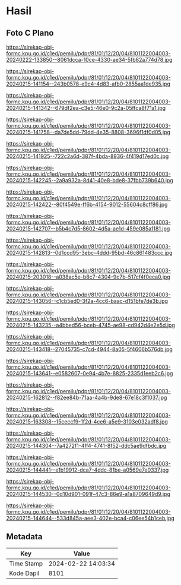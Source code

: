# Hasil

## Foto C Plano

https://sirekap-obj-formc.kpu.go.id/c1ed/pemilu/pdpr/81/01/12/20/04/8101122004003-20240222-133850--8061dcca-10ce-4330-ae34-5fb82a774d78.jpg

https://sirekap-obj-formc.kpu.go.id/c1ed/pemilu/pdpr/81/01/12/20/04/8101122004003-20240215-141154--243b0578-e9c4-4d83-afb0-2855aa1de935.jpg

https://sirekap-obj-formc.kpu.go.id/c1ed/pemilu/pdpr/81/01/12/20/04/8101122004003-20240215-141342--679df2ea-c3e5-46e0-9c2a-05ffca8f71a1.jpg

https://sirekap-obj-formc.kpu.go.id/c1ed/pemilu/pdpr/81/01/12/20/04/8101122004003-20240215-141758--da7de5dd-79dd-4e35-8808-3696f1df0d05.jpg

https://sirekap-obj-formc.kpu.go.id/c1ed/pemilu/pdpr/81/01/12/20/04/8101122004003-20240215-141925--722c2a6d-387f-4bda-8936-4f419d17ed0c.jpg

https://sirekap-obj-formc.kpu.go.id/c1ed/pemilu/pdpr/81/01/12/20/04/8101122004003-20240215-142245--2a9a932a-8d41-40e8-bde8-37fbb739b640.jpg

https://sirekap-obj-formc.kpu.go.id/c1ed/pemilu/pdpr/81/01/12/20/04/8101122004003-20240215-142422--80f4549e-ff6b-4154-9012-55604c8cff86.jpg

https://sirekap-obj-formc.kpu.go.id/c1ed/pemilu/pdpr/81/01/12/20/04/8101122004003-20240215-142707--b5b4c7d5-8602-4d5a-ae1d-459e085a1181.jpg

https://sirekap-obj-formc.kpu.go.id/c1ed/pemilu/pdpr/81/01/12/20/04/8101122004003-20240215-142813--0d1ccd95-3ebc-4ddd-95bd-46c861483ccc.jpg

https://sirekap-obj-formc.kpu.go.id/c1ed/pemilu/pdpr/81/01/12/20/04/8101122004003-20240215-203018--a038ac5e-b8c7-4304-9c7b-517cf4f0eca0.jpg

https://sirekap-obj-formc.kpu.go.id/c1ed/pemilu/pdpr/81/01/12/20/04/8101122004003-20240215-143056--c1cb5ed0-3f2a-4cc6-baac-d151bfe7de3b.jpg

https://sirekap-obj-formc.kpu.go.id/c1ed/pemilu/pdpr/81/01/12/20/04/8101122004003-20240215-143235--a4bbed56-bceb-4745-ae98-cd942d4e2e5d.jpg

https://sirekap-obj-formc.kpu.go.id/c1ed/pemilu/pdpr/81/01/12/20/04/8101122004003-20240215-143418--27045735-c7cd-4944-8a05-5f4606b576db.jpg

https://sirekap-obj-formc.kpu.go.id/c1ed/pemilu/pdpr/81/01/12/20/04/8101122004003-20240215-143641--e0582607-0e94-4b7e-8825-2335d1eeb2c6.jpg

https://sirekap-obj-formc.kpu.go.id/c1ed/pemilu/pdpr/81/01/12/20/04/8101122004003-20240215-162812--f82ee84b-71aa-4a4b-9de8-67e18c3f1037.jpg

https://sirekap-obj-formc.kpu.go.id/c1ed/pemilu/pdpr/81/01/12/20/04/8101122004003-20240215-163308--15ceccf9-1f2d-4ce6-a5e9-3103e032adf8.jpg

https://sirekap-obj-formc.kpu.go.id/c1ed/pemilu/pdpr/81/01/12/20/04/8101122004003-20240215-144304--7a4272f1-4ff4-4741-8f52-ddc5ae9dfbdc.jpg

https://sirekap-obj-formc.kpu.go.id/c1ed/pemilu/pdpr/81/01/12/20/04/8101122004003-20240215-144441--e1b19912-dca7-4ddc-81be-a0569e7e0337.jpg

https://sirekap-obj-formc.kpu.go.id/c1ed/pemilu/pdpr/81/01/12/20/04/8101122004003-20240215-144530--0d10d901-091f-47c3-86e9-a1a8709649d9.jpg

https://sirekap-obj-formc.kpu.go.id/c1ed/pemilu/pdpr/81/01/12/20/04/8101122004003-20240215-144644--533d845a-aee3-402e-bca4-c06ee54b1ceb.jpg


## Metadata

| Key        | Value               |
| ---------- | ------------------- |
| Time Stamp | 2024-02-22 14:03:34 |
| Kode Dapil | 8101                |



